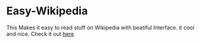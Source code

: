 # Easy-Wikipedia
This Makes it easy to read stuff on Wikipedia with beatiful Interface. it cool and nice.
Check it out  [here](https://yusadolat.github.io/easy-Wikipedia/)
